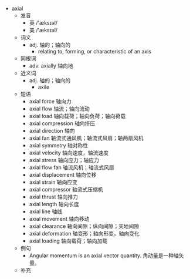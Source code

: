 - axial
  - 发音
    - 英 /'æksɪəl/
    - 美 /'æksɪəl/
  - 词义
    - adj. 轴的；轴向的
      - relating to, forming, or characteristic of an axis
  - 同根词
    - adv. axially 轴向地
  - 近义词
    - adj. 轴的；轴向的
      - axile
  - 短语
    - axial force 轴向力
    - axial flow 轴流；轴向流动
    - axial load 轴向载荷；轴向负荷；轴向荷载
    - axial compression 轴向挤压
    - axial direction 轴向
    - axial fan 轴流式通风机；轴流式风扇；轴两扇风机
    - axial symmetry 轴对称性
    - axial velocity 轴向速度，轴流速度
    - axial stress 轴向应力；轴应力
    - axial flow fan 轴流风机；轴流式风扇
    - axial displacement 轴向位移
    - axial strain 轴向应变
    - axial compressor 轴流式压缩机
    - axial thrust 轴向推力
    - axial length 轴向长度
    - axial line 轴线
    - axial movement 轴向移动
    - axial clearance 轴向间隙；纵向间隙；天地间隙
    - axial deformation 轴变形；轴向形变，轴向变化
    - axial loading 轴向载荷；轴向加载
  - 例句
    - Angular momentum is an axial vector quantity. 角动量是一种轴矢量。
  - 补充